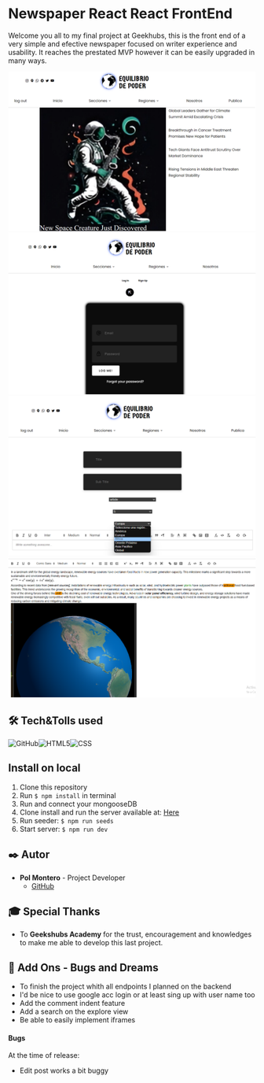 # Newspaper React React FrontEnd
  Welcome you all to my final project at Geekhubs, this is the front end of a very simple and efective newspaper focused on writer experience and usability. It reaches the prestated MVP however it can be easily upgraded in many ways.

<img src="./public/Captura de pantalla 2024-05-15 113756.png" alt="GitHub" />
<img src="./public/Captura de pantalla 2024-05-15 112040.png" alt="GitHub" />
<img src="./public/Captura de pantalla 2024-05-15 113931.png" alt="GitHub" />
<img src="./public/Captura de pantalla 2024-05-15 113448.png" alt="GitHub" />

## 🛠️ Tech&Tolls used 

<img src="https://img.shields.io/badge/React-100000?style=for-the-badge&logo=React&logoColor=white" alt="GitHub" /><img src="https://img.shields.io/badge/Node.js-43853D?style=for-the-badge&logo=node.js&logoColor=white" alt="HTML5" /><img src="https://img.shields.io/badge/JavaScript-323330?style=for-the-badge&logo=javascript&logoColor=F7DF1E" alt="CSS" />

## Install on local
1.  Clone this repository
2.  Run ` $ npm install ` in terminal
3.  Run and connect your mongooseDB
4.  Clone install and run the server available at: [Here](https://github.com/HyPolDev/Digital-Newspaper-Back)
5.  Run seeder:  ` $ npm run seeds `
6.  Start server:  ` $ npm run dev `

## ✒️ Autor

- **Pol Montero** - Project Developer
  - [GitHub](https://github.com/hypoldev) 

## 🎓 Special Thanks

- To **Geekshubs Academy** for the trust, encouragement and knowledges to make me able to develop this last project.


## 📄 Add Ons - Bugs and Dreams

- To finish the project whith all endpoints I planned on the backend
- I'd be nice to use google acc login or at least sing up with user name too
- Add the comment indent feature
- Add a search on the explore view
- Be able to easily implement iframes

#### Bugs 

At the time of release:
-  Edit post works a bit buggy
  

